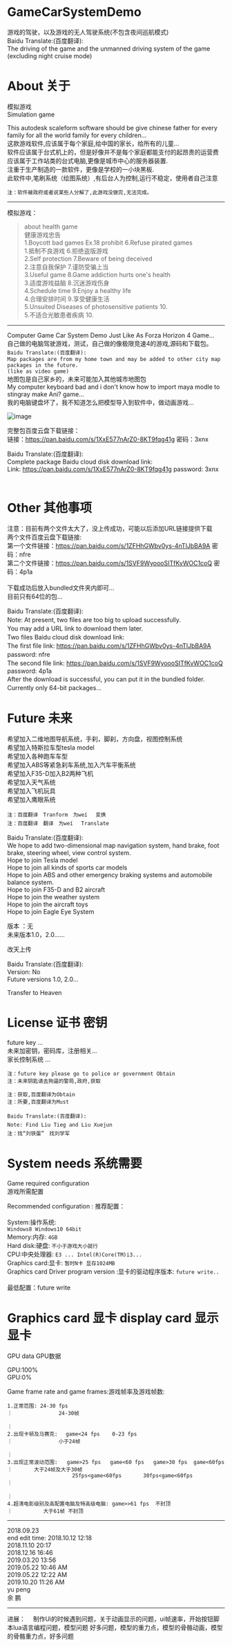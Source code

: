 # GameCarSystemDemo
游戏的驾驶，以及游戏的无人驾驶系统(不包含夜间巡航模式)                                                  </br>
Baidu Translate:(百度翻译):　                                                                        </br>
The driving of the game and the unmanned driving system of the game (excluding night cruise mode)   </br>

# About 关于

模拟游戏</br>
Simulation game</br>

This autodesk scaleform software should be give chinese father for every family for all the world family for every children...</br>
这款游戏软件,应该属于每个家庭,给中国的家长，给所有的儿童...</br>
软件应该属于台式机上的，但是好像并不是每个家庭都能支付的起昂贵的运营费</br>
应该属于工作站类的台式电脑,更像是城市中心的服务器装置.</br>
注重于生产制造的一款软件，更像是学校的一小块黑板.</br>
此软件中,笔刷系统（绘图系统）,有后台人为控制,运行不稳定，使用者自己注意</br>

`注：软件被政府或者说某些人分解了,此游戏没做完,无法完成。`

-----------------------------------------------------------------------------------------------
模拟游戏：
>about health game                  </br>
>健康游戏忠告                       </br>
>1.Boycott bad games Ex.18 prohibit                          6.Refuse pirated games</br> 
>1.抵制不良游戏                                               6.拒绝盗版游戏</br> 
>2.Self protection                                           7.Beware of being deceived</br> 
>2.注意自我保护                                               7.谨防受骗上当</br> 
>3.Useful game                                               8.Game addiction hurts one's health</br> 
>3.适度游戏益脑                                               8.沉迷游戏伤身</br> 
>4.Schedule time                                             9.Enjoy a healthy life</br> 
>4.合理安排时间                                               9.享受健康生活</br> 
>5.Unsuited Diseases of photosensitive patients             10.           </br> 
>5.不适合光敏患者疾病                                         10.           </br> 
----------------------------------------------------------------------------------------------------

Computer Game Car System Demo Just Like As Forza Horizon 4 Game... </br>
自己做的电脑驾驶游戏，测试，自己做的像极限竞速4的游戏,源码和下载包。 </br>
`Baidu Translate:(百度翻译):`　　　　　　　　　　　　　</br>
`Map packages are from my home town and may be added to other city map packages in the future.`</br>
`(like as video game)`</br>
地图包是自己家乡的，未来可能加入其他城市地图包</br>
My computer keyboard bad and i don't know how to import maya modle to stingray make Ani? game...</br>
我的电脑键盘坏了，我不知道怎么把模型导入到软件中，做动画游戏...</br>

![image](https://github.com/qizhoward/GameCarSystemDemo/blob/master/make.PNG)

完整包百度云盘下载链接：                                                           </br> 
链接：https://pan.baidu.com/s/1XxE577nArZ0-8KT9fqg41g 密码：3xnx                  </br>

Baidu Translate:(百度翻译):　　        　                                        　</br>
Complete package Baidu cloud disk download link:                                  </br>
Link: https://pan.baidu.com/s/1XxE577nArZ0-8KT9fqg41g password: 3xnx            　</br>

# Other 其他事项

注意：目前有两个文件太大了，没上传成功，可能以后添加URL链接提供下载  </br>
两个文件百度云盘下载链接:                                                           </br>
第一个文件链接：https://pan.baidu.com/s/1ZFHhGWbv0ys-4nTlJbBA9A 密码：nfre          </br>
第二个文件链接：https://pan.baidu.com/s/1SVF9WyoooSITfKvWOC1coQ 密码：4p1a          </br>    
下载成功后放入bundled文件夹内即可...     </br>
目前只有64位的包...</br>



Baidu Translate:(百度翻译):　                                                              </br>
Note: At present, two files are too big to upload successfully.                       　   </br>
You may add a URL link to download them later.　　　　　　　　　　　　　　　　　　　　　　　   </br>
Two files Baidu cloud disk download link:　　　　　　　　　　　　　　　　　　　　　　　　　　   </br>
The first file link: https://pan.baidu.com/s/1ZFHhGWbv0ys-4nTlJbBA9A 　　password: nfre　    </br>
The second file link: https://pan.baidu.com/s/1SVF9WyoooSITfKvWOC1coQ 　　password: 4p1a    </br>
After the download is successful, you can put it in the bundled folder.　　　　　　　　　    </br>
Currently only 64-bit packages...　　　　　　　　　　　　　　　　　　　　　　　　　　　　　　    </br>



# Future 未来

希望加入二维地图导航系统，手刹，脚刹，方向盘，视图控制系统</br>
希望加入特斯拉车型tesla model </br>
希望加入各种跑车车型</br>
希望加入ABS等紧急刹车系统,加入汽车平衡系统</br>
希望加入F35-D加入B2两种飞机</br>
希望加入天气系统</br>
希望加入飞机玩具</br>
希望加入鹰眼系统</br>


`注：百度翻译　Tranform　为weí 　变换`　　　</br>
`注：百度翻译　翻译　为weí 　Translate`　　　</br>

Baidu Translate:(百度翻译):　　　                                                                                  </br>
We hope to add two-dimensional map navigation system, hand brake, foot brake, steering wheel, view control system.</br>
Hope to join Tesla model                                                                                          </br>
Hope to join all kinds of sports car models                                                                       </br>
Hope to join ABS and other emergency braking systems and automobile balance system.                               </br>
Hope to join F35-D and B2 aircraft                                                                                </br>
Hope to join the weather system                                                                                   </br>
Hope to join the aircraft toys                                                                                    </br>
Hope to join Eagle Eye System                                                                                     </br>


版本 ：无                      </br>
未来版本1.0，2.0......         </br>

改天上传                       </br>


Baidu Translate:(百度翻译):　  </br>
Version: No                   </br>
Future versions 1.0, 2.0...   </br>

Transfer to Heaven            </br>



# License 证书 密钥 

future key ...                                            </br>
未来加密钥，密码库，注册相关...                             </br>
家长控制系统 ...                                          </br>

`注：future key please go to police or government Obtain` </br>
`注：未来钥匙请去狗逼的警局,政府,获取`                       </br>

`注：获取,百度翻译为Obtain`                                </br>
`注：所要,百度翻译为Must`                                  </br>

`Baidu Translate:(百度翻译):　` 　　　　　　　　　　　　　　</br>
`Note: Find Liu Tieg and Liu Xuejun`                　   </br>
`注：找“刘铁蛋”　找刘学军`                               　 </br>




# System needs 系统需要

Game required configuration                                                                      </br>
游戏所需配置                                                                                      </br> 


Recommended configuration : 推荐配置：                                                            </br>
                                                                                                 </br> 
System:操作系统:                                                                                  </br>
                                                            `Windows8 Windows10 64bit`           </br>
Memory:内存:                                                         `4GB`                        </br>
Hard disk:硬盘:                                               `不小于游戏大小就行`                </br>
CPU:中央处理器:                                           `E3 ... Intel(R)Core(TM)i3...`         </br>
Graphics card:显卡:                                            `暂时N卡 显存1024MB`               </br>
Graphics card Driver program version :显卡的驱动程序版本:         `future write..`　　　　　        </br> 
                                                                                                 </br>
最低配置：future write                                                                             </br>








# Graphics card 显卡 display card 显示显卡          

GPU data        GPU数据                             </br>

GPU:100%                                            </br>
GPU:0%                                              </br>

Game frame rate and game frames:游戏帧率及游戏帧数:   </br>


    1.正常范围: 24-30 fps  　　　　　　　　　　　　　　　　　　　　　　　　　　　　　｜　　　　　　　　　24-30帧
                                                                               ｜
    2.出现卡顿及马赛克:　 game<24 fps    0-23 fps     　　　　　　　　　　　　     ｜  　　  　　　 　小于24帧
                                                                               ｜
    3.出现正常波动范围:   game>25 fps   game<60 fps   game>30 fps  game<60fps    ｜       大于24帧及大于30帧      
                         25fps<game<60fps       30fps<game<60fps               ｜            　　　 　　　
                                                                               ｜
    4.超清电影级别及高配置电脑及特高级电脑: game>>61 fps  不封顶                   ｜          大于61帧 不封顶


----------------------------------------------------------------------------------------------------

2018.09.23 </br>
end edit time: 
               2018.10.12 12:18</br>
               2018.11.10 20:17</br>
               2018.12.16 16:46</br>
               2019.03.20 13:56</br>
               2019.05.22 10:46 AM</br>
               2019.05.22 12:22 AM</br>
               2019.10.20 11:26 AM</br>
yu peng </br>
余 鹏 </br>

-----------------------------------------------------------------------------------------------
进展：
　制作Ui的时候遇到问题，关于动画显示的问题，ui帧速率，开始按钮脚本lua语言编程问题，模型问题
 好多问题，模型的重力点，模型的骨骼动画，模型的骨骼重力点，好多问题
